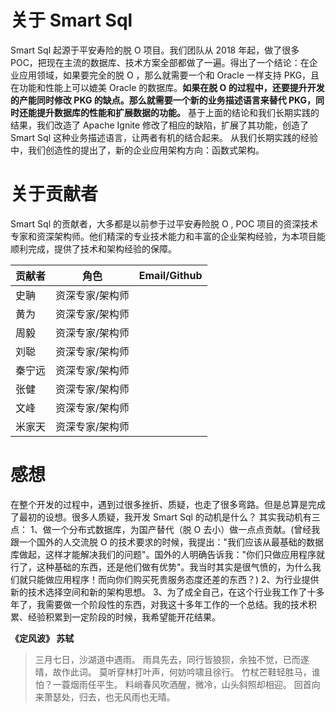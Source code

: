 # 关于 Smart Sql
  Smart Sql 起源于平安寿险的脱 O 项目。我们团队从 2018 年起，做了很多 POC，把现在主流的数据库、技术方案全部都做了一遍。得出了一个结论：在企业应用领域，如果要完全的脱 O ，那么就需要一个和 Oracle 一样支持 PKG，且在功能和性能上可以媲美 Oracle 的数据库。**如果在脱 O 的过程中，还要提升开发的产能同时修改 PKG 的缺点。那么就需要一个新的业务描述语言来替代 PKG，同时还能提升数据库的性能和扩展数据的功能。**
  基于上面的结论和我们长期实践的结果，我们改造了 Apache Ignite 修改了相应的缺陷，扩展了其功能，创造了 Smart Sql 这种业务描述语言，让两者有机的结合起来。
  从我们长期实践的经验中，我们创造性的提出了，新的企业应用架构方向：函数式架构。

# 关于贡献者
  Smart Sql 的贡献者，大多都是以前参于过平安寿险脱 O , POC 项目的资深技术专家和资深架构师。他们精深的专业技术能力和丰富的企业架构经验，为本项目能顺利完成，提供了技术和架构经验的保障。

| 贡献者 | 角色            | Email/Github |
| ------ | --------------- | ------------ |
| 史聃   | 资深专家/架构师 |              |
| 黄为   | 资深专家/架构师 |              |
| 周毅   | 资深专家/架构师 |              |
| 刘聪   | 资深专家/架构师 |              |
| 秦宁远 | 资深专家/架构师 |              |
| 张健   | 资深专家/架构师 |              |
| 文峰   | 资深专家/架构师 |              |
| 米家天   | 资深专家/架构师 |              |



# 感想
  在整个开发的过程中，遇到过很多挫折、质疑，也走了很多弯路。但是总算是完成了最初的设想。很多人质疑，我开发 Smart Sql 的动机是什么？
  其实我动机有三点：
  1、做一个分布式数据库，为国产替代（脱 O 去小）做一点点贡献。(曾经我跟一个国外的人交流脱 O 的技术要求的时候，我提出："我们应该从最基础的数据库做起，这样才能解决我们的问题"。国外的人明确告诉我："你们只做应用程序就行了，这种基础的东西，还是他们做有优势"。我当时其实是很气愤的，为什么我们就只能做应用程序！而向你们购买死贵服务态度还差的东西？)
  2、为行业提供新的技术选择空间和新的架构思想。
  3、为了成全自己，在这个行业我工作了十多年了，我需要做一个阶段性的东西，对我这十多年工作的一个总结。我的技术积累、经验积累到一定阶段的时候，我希望能开花结果。
  
**《定风波》 苏轼**
>三月七日，沙湖道中遇雨。
>雨具先去，同行皆狼狈，余独不觉，已而遂晴，故作此词。
>莫听穿林打叶声，何妨吟啸且徐行。
>竹杖芒鞋轻胜马，谁怕？一蓑烟雨任平生。
>料峭春风吹酒醒，微冷，山头斜照却相迎。
>回首向来萧瑟处，归去，也无风雨也无晴。
  
  
  
  
  
  
  
  
  
  
  
  
  
  
  
  
  
  